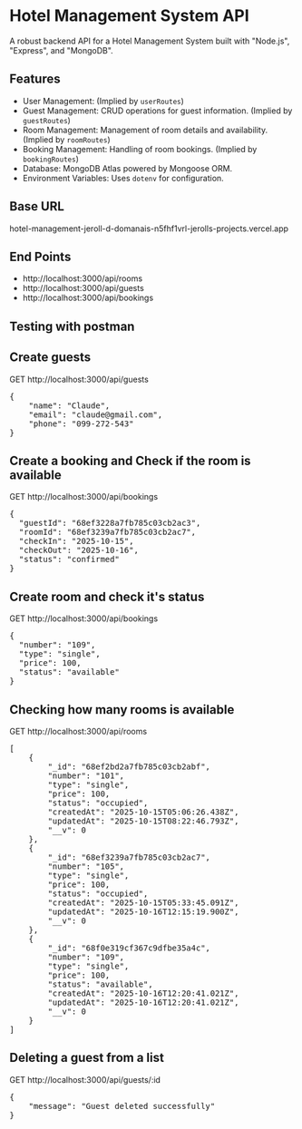# Hotel Management System API

A robust backend API for a Hotel Management System built with "Node.js", "Express", and "MongoDB".

## Features

* User Management: (Implied by `userRoutes`)
* Guest Management: CRUD operations for guest information. (Implied by `guestRoutes`)
* Room Management: Management of room details and availability. (Implied by `roomRoutes`)
* Booking Management: Handling of room bookings. (Implied by `bookingRoutes`)
* Database: MongoDB Atlas powered by Mongoose ORM.
* Environment Variables: Uses `dotenv` for configuration.

<h2>Base URL</h2>
hotel-management-jeroll-d-domanais-n5fhf1vrl-jerolls-projects.vercel.app

## End Points
* http://localhost:3000/api/rooms
* http://localhost:3000/api/guests
* http://localhost:3000/api/bookings

<h2>Testing with postman</h2>
<h2>Create guests</h2>
GET http://localhost:3000/api/guests
<pre>
{
    "name": "Claude",
    "email": "claude@gmail.com",
    "phone": "099-272-543"
}
</pre>

<h2>Create a booking and Check if the room is available</h2>
GET http://localhost:3000/api/bookings
<pre>
{
  "guestId": "68ef3228a7fb785c03cb2ac3",
  "roomId": "68ef3239a7fb785c03cb2ac7",
  "checkIn": "2025-10-15",
  "checkOut": "2025-10-16",
  "status": "confirmed"
}
</pre>

<h2>Create room and check it's status</h2>
GET http://localhost:3000/api/bookings
<pre>
{
  "number": "109",
  "type": "single",
  "price": 100,
  "status": "available"
}
</pre>

<h2>Checking how many rooms is available</h2>
GET http://localhost:3000/api/rooms
<pre>
[
    {
        "_id": "68ef2bd2a7fb785c03cb2abf",
        "number": "101",
        "type": "single",
        "price": 100,
        "status": "occupied",
        "createdAt": "2025-10-15T05:06:26.438Z",
        "updatedAt": "2025-10-15T08:22:46.793Z",
        "__v": 0
    },
    {
        "_id": "68ef3239a7fb785c03cb2ac7",
        "number": "105",
        "type": "single",
        "price": 100,
        "status": "occupied",
        "createdAt": "2025-10-15T05:33:45.091Z",
        "updatedAt": "2025-10-16T12:15:19.900Z",
        "__v": 0
    },
    {
        "_id": "68f0e319cf367c9dfbe35a4c",
        "number": "109",
        "type": "single",
        "price": 100,
        "status": "available",
        "createdAt": "2025-10-16T12:20:41.021Z",
        "updatedAt": "2025-10-16T12:20:41.021Z",
        "__v": 0
    }
]
</pre>

<h2>Deleting a guest from a list</h2>
GET http://localhost:3000/api/guests/:id
<pre>
{
    "message": "Guest deleted successfully"
}
</pre>



